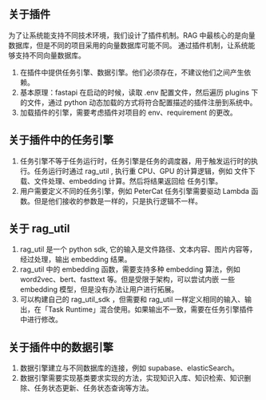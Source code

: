 ## 关于插件
为了让系统能支持不同技术环境，我们设计了插件机制。RAG 中最核心的是向量数据库，但是不同的项目采用的向量数据库可能不同。
通过插件机制，让系统能够支持不同向量数据库。
1. 在插件中提供任务引擎、数据引擎。他们必须存在，不建议他们之间产生依赖。
2. 基本原理：fastapi 在启动的时候，读取 .env 配置文件，然后遍历 plugins 下的文件，通过 python 动态加载的方式将符合配置描述的插件注册到系统中。
3. 加载插件的引擎，需要考虑插件对项目的 env、requirement 的更改。


## 关于插件中的任务引擎
1.  任务引擎不等于任务运行时，任务引擎是任务的调度器，用于触发运行时的执行。任务运行时通过 rag_util , 执行重 CPU、GPU 的计算逻辑，例如 文件下载、文件处理、embedding 计算。然后将结果返回给 任务引擎。
2. 用户需要定义不同的任务引擎，例如 PeterCat 任务引擎需要驱动 Lambda 函数。但是他们接收的参数是一样的，只是执行逻辑不一样。


## 关于 rag_util
1. rag_util 是一个 python sdk, 它的输入是文件路径、文本内容、图片内容等，经过处理，输出 embedding 结果。
2. rag_util 中的 embedding 函数，需要支持多种 embedding 算法，例如 word2vec、bert、fasttext 等。但是受限于架构，可以尝试内嵌
一些 embedding 模型，但是没有办法让用户进行拓展。
3. 可以构建自己的 rag_util_sdk ，但需要和 rag_util 一样定义相同的输入、输出，在「Task Runtime」混合使用。如果输出不一致，需要在任务引擎插件中进行修改。


## 关于插件中的数据引擎
1. 数据引擎建立与不同数据库的连接，例如 supabase、elasticSearch。
2. 数据引擎需要实现基类要求实现的方法，实现知识入库、知识检索、知识删除、任务状态更新、任务状态查询等方法。
